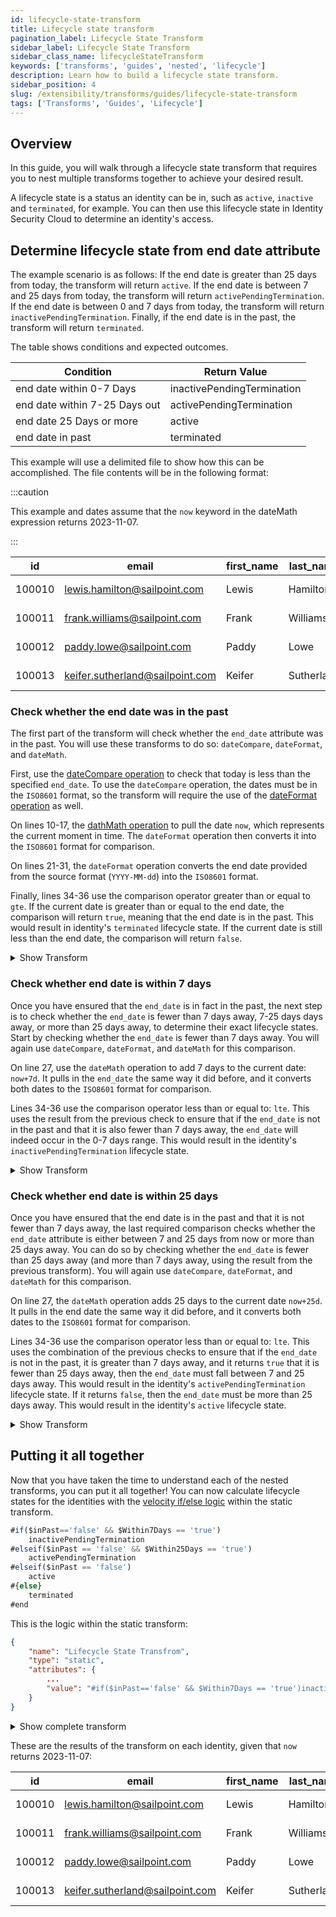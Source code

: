 ```yaml
---
id: lifecycle-state-transform
title: Lifecycle state transform
pagination_label: Lifecycle State Transform
sidebar_label: Lifecycle State Transform
sidebar_class_name: lifecycleStateTransform
keywords: ['transforms', 'guides', 'nested', 'lifecycle']
description: Learn how to build a lifecycle state transform.
sidebar_position: 4
slug: /extensibility/transforms/guides/lifecycle-state-transform
tags: ['Transforms', 'Guides', 'Lifecycle']
---
```


## Overview

In this guide, you will walk through a lifecycle state transform that requires you to nest multiple transforms together to achieve your desired result.

A lifecycle state is a status an identity can be in, such as `active`, `inactive` and `terminated`, for example. You can then use this lifecycle state in Identity Security Cloud to determine an identity's access.

## Determine lifecycle state from end date attribute

The example scenario is as follows: If the end date is greater than 25 days from today, the transform will return `active`. If the end date is between 7 and 25 days from today, the transform will return `activePendingTermination`. If the end date is between 0 and 7 days from today, the transform will return `inactivePendingTermination`. Finally, if the end date is in the past, the transform will return `terminated`.

The table shows conditions and expected outcomes.

| Condition                     | Return Value               |
| ----------------------------- | -------------------------- |
| end date within 0-7 Days      | inactivePendingTermination |
| end date within 7-25 Days out | activePendingTermination   |
| end date 25 Days or more      | active                     |
| end date in past              | terminated                 |

This example will use a delimited file to show how this can be accomplished. The file contents will be in the following format:

:::caution

This example and dates assume that the `now` keyword in the dateMath expression returns 2023-11-07.

:::

| id | email | first_name | last_name | end_date |
| --- | --- | --- | --- | --- |
| 100010 | lewis.hamilton@sailpoint.com | Lewis | Hamilton | 2023-11-01 |
| 100011 | frank.williams@sailpoint.com | Frank | Williams | 2023-11-09 |
| 100012 | paddy.lowe@sailpoint.com | Paddy | Lowe | 2023-11-25 |
| 100013 | keifer.sutherland@sailpoint.com | Keifer | Sutherland | 2023-12-25 |

### Check whether the end date was in the past

The first part of the transform will check whether the `end_date` attribute was in the past. You will use these transforms to do so: `dateCompare`, `dateFormat`, and `dateMath`.

First, use the [dateCompare operation](../operations/date-compare.md) to check that today is less than the specified `end_date`. To use the `dateCompare` operation, the dates must be in the `ISO8601` format, so the transform will require the use of the [dateFormat operation](../operations/date-format.md) as well.

On lines 10-17, the [dathMath operation](../operations/date-math.md) to pull the date `now`, which represents the current moment in time. The `dateFormat` operation then converts it into the `ISO8601` format for comparison.

On lines 21-31, the `dateFormat` operation converts the end date provided from the source format (`YYYY-MM-dd`) into the `ISO8601` format.

Finally, lines 34-36 use the comparison operator greater than or equal to `gte`. If the current date is greater than or equal to the end date, the comparison will return `true`, meaning that the end date is in the past. This would result in identity's `terminated` lifecycle state. If the current date is still less than the end date, the comparison will return `false`.

<details>
<summary>Show Transform</summary>

```json showLineNumbers
{
  "type": "static",
  "attributes": {
    "inPast": {
      "type": "dateCompare",
      "attributes": {
        "firstDate": {
          "type": "dateFormat",
          "attributes": {
            "input": {
              "type": "dateMath",
              "attributes": {
                "expression": "now"
              }
            },
            "inputFormat": "yyyy-MM-dd'T'HH:mm",
            "outputFormat": "ISO8601"
          }
        },
        "secondDate": {
          "type": "dateFormat",
          "attributes": {
            "input": {
              "type": "accountAttribute",
              "attributes": {
                "sourceName": "Example CSV",
                "attributeName": "end_date"
              }
            },
            "inputFormat": "YYYY-MM-dd",
            "outputFormat": "ISO8601"
          }
        },
        "operator": "gte",
        "positiveCondition": "true",
        "negativeCondition": "false"
      }
    },
    "value": "$inPast"
  }
}
```

</details>

### Check whether end date is within 7 days

Once you have ensured that the `end_date` is in fact in the past, the next step is to check whether the `end_date` is fewer than 7 days away, 7-25 days days away, or more than 25 days away, to determine their exact lifecycle states. Start by checking whether the `end_date` is fewer than 7 days away. You will again use `dateCompare`, `dateFormat`, and `dateMath` for this comparison.

On line 27, use the `dateMath` operation to add 7 days to the current date: `now+7d`. It pulls in the `end_date` the same way it did before, and it converts both dates to the `ISO8601` format for comparison.

Lines 34-36 use the comparison operator less than or equal to: `lte`. This uses the result from the previous check to ensure that if the `end_date` is not in the past and that it is also fewer than 7 days away, the `end_date` will indeed occur in the 0-7 days range. This would result in the identity's `inactivePendingTermination` lifecycle state.

<details>
    <summary>Show Transform</summary>

```json showLineNumbers
{
  "type": "static",
  "attributes": {
    "Within7Days": {
      "type": "dateCompare",
      "attributes": {
        "firstDate": {
          "type": "dateFormat",
          "attributes": {
            "input": {
              "type": "accountAttribute",
              "attributes": {
                "sourceName": "Example CSV",
                "attributeName": "end_date"
              }
            },
            "inputFormat": "yyyy-MM-dd",
            "outputFormat": "ISO8601"
          }
        },
        "secondDate": {
          "type": "dateFormat",
          "attributes": {
            "input": {
              "type": "dateMath",
              "attributes": {
                "expression": "now+7d"
              }
            },
            "inputFormat": "yyyy-MM-dd'T'HH:mm",
            "outputFormat": "ISO8601"
          }
        },
        "operator": "lte",
        "positiveCondition": "true",
        "negativeCondition": "false"
      }
    },
    "value": "$Within7Days"
  }
}
```

</details>

### Check whether end date is within 25 days

Once you have ensured that the end date is in the past and that it is not fewer than 7 days away, the last required comparison checks whether the `end_date` attribute is either between 7 and 25 days from now or more than 25 days away. You can do so by checking whether the `end_date` is fewer than 25 days away (and more than 7 days away, using the result from the previous transform). You will again use `dateCompare`, `dateFormat`, and `dateMath` for this comparison.

On line 27, the `dateMath` operation adds 25 days to the current date `now+25d`. It pulls in the end date the same way it did before, and it converts both dates to the `ISO8601` format for comparison.

Lines 34-36 use the comparison operator less than or equal to: `lte`. This uses the combination of the previous checks to ensure that if the `end_date` is not in the past, it is greater than 7 days away, and it returns `true` that it is fewer than 25 days away, then the `end_date` must fall between 7 and 25 days away. This would result in the identity's `activePendingTermination` lifecycle state. If it returns `false`, then the `end_date` must be more than 25 days away. This would result in the identity's `active` lifecycle state.

<details>
    <summary>Show Transform</summary>

```json showLineNumbers
{
  "type": "static",
  "attributes": {
    "Within25Days": {
      "type": "dateCompare",
      "attributes": {
        "firstDate": {
          "type": "dateFormat",
          "attributes": {
            "input": {
              "type": "accountAttribute",
              "attributes": {
                "sourceName": "Example CSV",
                "attributeName": "end_date"
              }
            },
            "inputFormat": "yyyy-MM-dd",
            "outputFormat": "ISO8601"
          }
        },
        "secondDate": {
          "type": "dateFormat",
          "attributes": {
            "input": {
              "type": "dateMath",
              "attributes": {
                "expression": "now+25d"
              }
            },
            "inputFormat": "yyyy-MM-dd'T'HH:mm",
            "outputFormat": "ISO8601"
          }
        },
        "operator": "lte",
        "positiveCondition": "true",
        "negativeCondition": "false"
      }
    },
    "value": "$Within25Days"
  }
}
```

</details>

## Putting it all together

Now that you have taken the time to understand each of the nested transforms, you can put it all together! You can now calculate lifecycle states for the identities with the [velocity if/else logic](https://people.apache.org/~henning/velocity/html/ch05s03.html) within the static transform.

```javascript
#if($inPast=='false' && $Within7Days == 'true')
    inactivePendingTermination
#elseif($inPast == 'false' && $Within25Days == 'true')
    activePendingTermination
#elseif($inPast == 'false')
    active
#{else}
    terminated
#end
```

This is the logic within the static transform:

```json
{
    "name": "Lifecycle State Transfrom",
    "type": "static",
    "attributes": {
        ...
        "value": "#if($inPast=='false' && $Within7Days == 'true')inactivePendingTermination#elseif($inPast == 'false' && $Within25Days == 'true')activePendingTermination#elseif($inPast == 'false')active#{else}terminated#end"
    }
}
```

<details>
    <summary>Show complete transform</summary>

```json
{
  "name": "Lifecycle State Transfrom",
  "type": "static",
  "attributes": {
    "inPast": {
      "type": "dateCompare",
      "attributes": {
        "firstDate": {
          "type": "dateFormat",
          "attributes": {
            "input": {
              "type": "dateMath",
              "attributes": {
                "expression": "now"
              }
            },
            "inputFormat": "yyyy-MM-dd'T'HH:mm",
            "outputFormat": "ISO8601"
          }
        },
        "secondDate": {
          "type": "dateFormat",
          "attributes": {
            "input": {
              "type": "accountAttribute",
              "attributes": {
                "sourceName": "Example CSV",
                "attributeName": "end_date"
              }
            },
            "inputFormat": "YYYY-MM-dd",
            "outputFormat": "ISO8601"
          }
        },
        "operator": "gte",
        "positiveCondition": "true",
        "negativeCondition": "false"
      }
    },
    "Within7Days": {
      "type": "dateCompare",
      "attributes": {
        "firstDate": {
          "type": "dateFormat",
          "attributes": {
            "input": {
              "type": "accountAttribute",
              "attributes": {
                "sourceName": "Example CSV",
                "attributeName": "end_date"
              }
            },
            "inputFormat": "yyyy-MM-dd",
            "outputFormat": "ISO8601"
          }
        },
        "secondDate": {
          "type": "dateFormat",
          "attributes": {
            "input": {
              "type": "dateMath",
              "attributes": {
                "expression": "now+7d"
              }
            },
            "inputFormat": "yyyy-MM-dd'T'HH:mm",
            "outputFormat": "ISO8601"
          }
        },
        "operator": "lte",
        "positiveCondition": "true",
        "negativeCondition": "false"
      }
    },
    "Within25Days": {
      "type": "dateCompare",
      "attributes": {
        "firstDate": {
          "type": "dateFormat",
          "attributes": {
            "input": {
              "type": "accountAttribute",
              "attributes": {
                "sourceName": "Example CSV",
                "attributeName": "end_date"
              }
            },
            "inputFormat": "yyyy-MM-dd",
            "outputFormat": "ISO8601"
          }
        },
        "secondDate": {
          "type": "dateFormat",
          "attributes": {
            "input": {
              "type": "dateMath",
              "attributes": {
                "expression": "now+25d"
              }
            },
            "inputFormat": "yyyy-MM-dd'T'HH:mm",
            "outputFormat": "ISO8601"
          }
        },
        "operator": "lte",
        "positiveCondition": "true",
        "negativeCondition": "false"
      }
    },
    "value": "#if($inPast=='false' && $Within7Days == 'true')inactivePendingTermination#elseif($inPast == 'false' && $Within25Days == 'true')activePendingTermination#elseif($inPast == 'false')active#{else}terminated#end"
  }
}
```

</details>

These are the results of the transform on each identity, given that `now` returns 2023-11-07:

| id | email | first_name | last_name | end_date | result |
| --- | --- | --- | --- | --- | --- |
| 100010 | lewis.hamilton@sailpoint.com | Lewis | Hamilton | 2023-11-01 | terminated |
| 100011 | frank.williams@sailpoint.com | Frank | Williams | 2023-11-09 | inactivePendingTermination |
| 100012 | paddy.lowe@sailpoint.com | Paddy | Lowe | 2023-11-25 | activePendingTermination |
| 100013 | keifer.sutherland@sailpoint.com | Keifer | Sutherland | 2023-12-25 | active |
